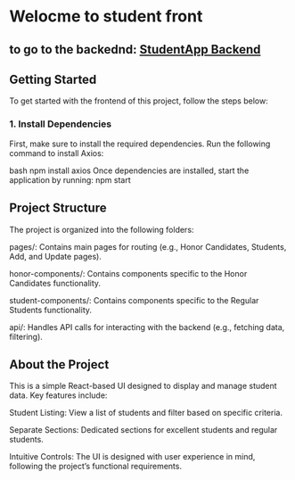 # Welocme to student front
## to go to the backednd: [StudentApp Backend](https://github.com/1997alon/StudentApp-Backend)

## Getting Started

To get started with the frontend of this project, follow the steps below:

### 1. Install Dependencies
First, make sure to install the required dependencies. Run the following command to install Axios:

bash
npm install axios
Once dependencies are installed, start the application by running:
npm start

## Project Structure
The project is organized into the following folders:

pages/: Contains main pages for routing (e.g., Honor Candidates, Students, Add, and Update pages).

honor-components/: Contains components specific to the Honor Candidates functionality.

student-components/: Contains components specific to the Regular Students functionality.

api/: Handles API calls for interacting with the backend (e.g., fetching data, filtering).

## About the Project
This is a simple React-based UI designed to display and manage student data. Key features include:

Student Listing: View a list of students and filter based on specific criteria.

Separate Sections: Dedicated sections for excellent students and regular students.

Intuitive Controls: The UI is designed with user experience in mind, following the project’s functional requirements.
